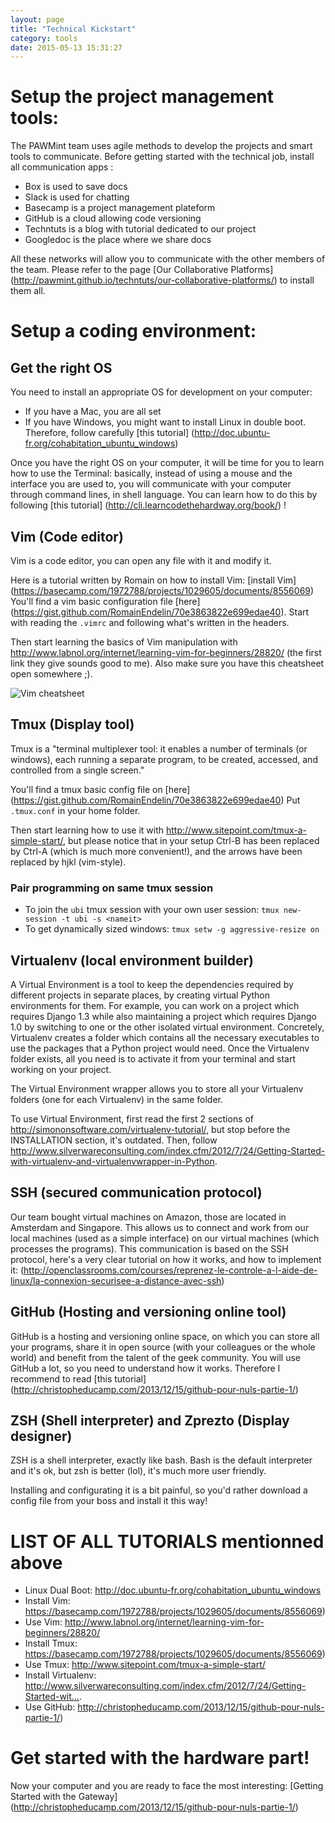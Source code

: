 ```yaml
---
layout: page
title: "Technical Kickstart"
category: tools
date: 2015-05-13 15:31:27
---
```


# Setup the project management tools:

The PAWMint team uses agile methods to develop the projects and smart tools to communicate. Before getting started with the technical job, install all communication apps :

* Box is used to save docs
* Slack is used for chatting
* Basecamp is a project management plateform
* GitHub is a cloud allowing code versioning
* Techntuts is a blog with tutorial dedicated to our project
* Googledoc is the place where we share docs
                         
All these networks will allow you to communicate with the other members of the team. Please refer to the page [Our Collaborative Platforms] (http://pawmint.github.io/techntuts/our-collaborative-platforms/) to install them all. 


# Setup a coding environment:


## Get the right OS

You need to install an appropriate OS for development on your computer:

* If you have a Mac, you are all set
* If you have Windows, you might want to install Linux in double boot. Therefore, follow carefully [this tutorial] (http://doc.ubuntu-fr.org/cohabitation_ubuntu_windows)

Once you have the right OS on your computer, it will be time for you to learn how to use the Terminal: basically, instead of using a mouse and the interface you are used to, you will communicate with your computer through command lines, in shell language. You can learn how to do this by following  [this tutorial] (http://cli.learncodethehardway.org/book/) !


## Vim (Code editor)

Vim is a code editor, you can open any file with it and modify it.

Here is a tutorial written by Romain on how to install Vim: [install Vim] (https://basecamp.com/1972788/projects/1029605/documents/8556069)
You'll find a vim basic configuration file [here] (https://gist.github.com/RomainEndelin/70e3863822e699edae40). Start with reading the `.vimrc` and following what's written in the headers. 

Then start learning the basics of Vim manipulation with http://www.labnol.org/internet/learning-vim-for-beginners/28820/ (the first link they give sounds good to me). Also make sure you have this cheatsheet open somewhere ;).

![Vim cheatsheet](https://cdn.shopify.com/s/files/1/0165/4168/files/preview.png)


## Tmux (Display tool)

Tmux is a "terminal multiplexer tool: it enables a number of terminals (or windows), each running a separate program, to be created, accessed, and controlled from a single screen." 

You'll find a tmux basic config file on [here] (https://gist.github.com/RomainEndelin/70e3863822e699edae40)
Put `.tmux.conf` in your home folder.

Then start learning how to use it with http://www.sitepoint.com/tmux-a-simple-start/, but please notice that in your setup Ctrl-B has been replaced by Ctrl-A (which is much more convenient!), and the arrows have been replaced by hjkl (vim-style).


### Pair programming on same tmux session

- To join the `ubi` tmux session with your own user session: `tmux new-session -t ubi -s <nameit>`
- To get dynamically sized windows: `tmux setw -g aggressive-resize on`


## Virtualenv (local environment builder)

A Virtual Environment is a tool to keep the dependencies required by different projects in separate places, by creating virtual Python environments for them. For example, you can work on a project which requires Django 1.3 while also maintaining a project which requires Django 1.0 by switching to one or the other isolated virtual environment.
Concretely, Virtualenv creates a folder which contains all the necessary executables to use the packages that a Python project would need. Once the Virtualenv folder exists, all you need is to activate it from your terminal and start working on your project. 

The Virtual Environment wrapper allows you to store all your Virtualenv folders (one for each Virtualenv) in the same folder.

To use Virtual Environment, first read the first 2 sections of http://simononsoftware.com/virtualenv-tutorial/, but stop before the INSTALLATION section, it's outdated. Then, follow http://www.silverwareconsulting.com/index.cfm/2012/7/24/Getting-Started-with-virtualenv-and-virtualenvwrapper-in-Python.


## SSH (secured communication protocol)

Our team bought virtual machines on Amazon, those are located in Amsterdam and Singapore. This allows us to connect and work from our local machines (used as a simple interface) on our virtual machines (which processes the programs). This communication is based on the SSH protocol, here's a very clear tutorial on how it works, and how to implement it: (http://openclassrooms.com/courses/reprenez-le-controle-a-l-aide-de-linux/la-connexion-securisee-a-distance-avec-ssh)


## GitHub (Hosting and versioning online tool)

GitHub is a hosting and versioning online space, on which you can store all your programs, share it in open source (with your colleagues or the whole world) and benefit from the talent of the geek community. You will use GitHub a lot, so you need to understand how it works. Therefore I recommend to read [this tutorial] (http://christopheducamp.com/2013/12/15/github-pour-nuls-partie-1/)


## ZSH (Shell interpreter) and Zprezto (Display designer)

ZSH is a shell interpreter, exactly like bash. Bash is the default interpreter and it's ok, but zsh is better (lol), it's much more user friendly.

Installing and configurating it is a bit painful, so you'd rather download a config file from your boss and install it this way!


# LIST OF ALL TUTORIALS mentionned above

* Linux Dual Boot: http://doc.ubuntu-fr.org/cohabitation_ubuntu_windows
* Install Vim: https://basecamp.com/1972788/projects/1029605/documents/8556069)
* Use Vim: http://www.labnol.org/internet/learning-vim-for-beginners/28820/ 
* Install Tmux: https://basecamp.com/1972788/projects/1029605/documents/8556069)
* Use Tmux: http://www.sitepoint.com/tmux-a-simple-start/
* Install Virtualenv: http://www.silverwareconsulting.com/index.cfm/2012/7/24/Getting-Started-wit….
* Use GitHub: http://christopheducamp.com/2013/12/15/github-pour-nuls-partie-1/)


# Get started with the hardware part!

Now your computer and you are ready to face the most interesting: [Getting Started with the Gateway] (http://christopheducamp.com/2013/12/15/github-pour-nuls-partie-1/)
